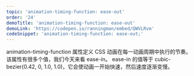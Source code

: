 ```yaml
---
topic: 'animation-timing-function: ease-out'
order: '24'
demoTitle: 'animation-timing-function: ease-out'
demoLink: 'https://codepen.io/ranningman/embed/QWVLRvm'
codeSnippet: 'animation-timing-function: ease-out;'
---
```


animation-timing-function 属性定义 CSS 动画在每一动画周期中执行的节奏。  
该属性有很多个值，我们今天来看 ease-in。
ease-in 的值等于 cubic-bezier(0.42, 0, 1.0, 1.0)，它会使动画一开始快速，然后速度逐渐变慢。
